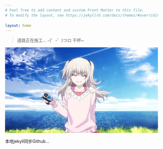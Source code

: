 ```yaml
---
# Feel free to add content and custom Front Matter to this file.
# To modify the layout, see https://jekyllrb.com/docs/themes/#overriding-theme-defaults

layout: home
---
```


> 道路正在施工...  -(゜-゜)つロ 干杯~

![奈绪的笑](/picture/友利奈绪.png)

本地jekyll同步Github...
